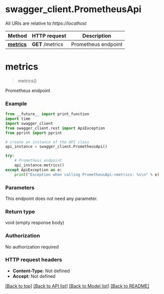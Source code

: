 # swagger_client.PrometheusApi

All URIs are relative to *https://localhost*

Method | HTTP request | Description
------------- | ------------- | -------------
[**metrics**](PrometheusApi.md#metrics) | **GET** /metrics | Prometheus endpoint


# **metrics**
> metrics()

Prometheus endpoint

### Example
```python
from __future__ import print_function
import time
import swagger_client
from swagger_client.rest import ApiException
from pprint import pprint

# create an instance of the API class
api_instance = swagger_client.PrometheusApi()

try:
    # Prometheus endpoint
    api_instance.metrics()
except ApiException as e:
    print("Exception when calling PrometheusApi->metrics: %s\n" % e)
```

### Parameters
This endpoint does not need any parameter.

### Return type

void (empty response body)

### Authorization

No authorization required

### HTTP request headers

 - **Content-Type**: Not defined
 - **Accept**: Not defined

[[Back to top]](#) [[Back to API list]](../README.md#documentation-for-api-endpoints) [[Back to Model list]](../README.md#documentation-for-models) [[Back to README]](../README.md)

